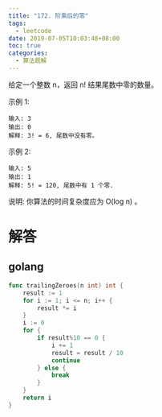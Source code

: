 ```yaml
---
title: "172. 阶乘后的零"
tags:
  - leetcode
date: 2019-07-05T10:03:48+08:00
toc: true
categories:
  - 算法题解
---
```


给定一个整数 n，返回 n! 结果尾数中零的数量。
<!--more-->

示例 1:
```
输入: 3
输出: 0
解释: 3! = 6, 尾数中没有零。
```
示例 2:
```
输入: 5
输出: 1
解释: 5! = 120, 尾数中有 1 个零.
```
说明: 你算法的时间复杂度应为 O(log n) 。


# 解答

## golang

```go
func trailingZeroes(n int) int {
	result := 1
	for i := 1; i <= n; i++ {
		result *= i
	}
	i := 0
	for {
		if result%10 == 0 {
			i += 1
			result = result / 10
			continue
		} else {
			break
		}
	}
	return i
}
```